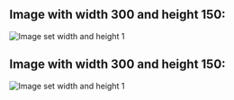 
## Image with width 300 and height 150:


![Image set width and height 1](img/image.jpg=0300x150)


## Image with width 300 and height 150:


![Image set width and height 1](img/image.jpg=300x150)



